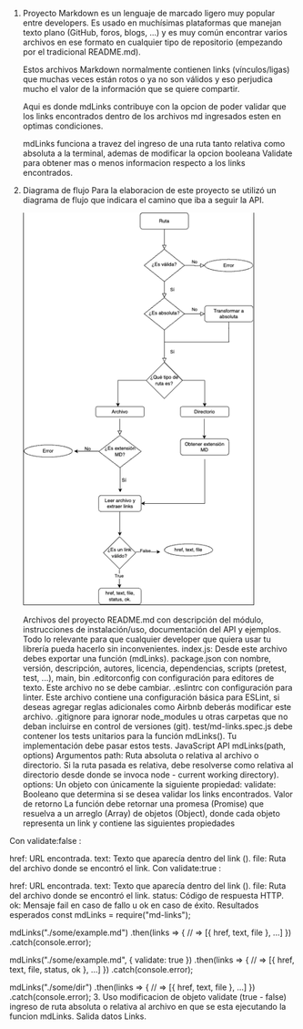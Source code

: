1. Proyecto
   Markdown es un lenguaje de marcado ligero muy popular entre developers. Es usado en muchísimas plataformas que manejan texto plano (GitHub, foros, blogs, ...) y es muy común encontrar varios archivos 
   en ese formato en cualquier tipo de repositorio (empezando por el tradicional README.md).

   Estos archivos Markdown normalmente contienen links (vínculos/ligas) que muchas veces están rotos o ya no son válidos y eso perjudica mucho el valor de la información que se quiere compartir.

   Aqui es donde mdLinks contribuye con la opcion de poder validar que los links encontrados dentro de los archivos md ingresados esten en optimas condiciones.

   mdLinks funciona a travez del ingreso de una ruta tanto relativa como absoluta a la terminal, ademas de modificar la opcion booleana Validate para obtener mas o menos informacion respecto a los links 
   encontrados.

2. Diagrama de flujo
   Para la elaboracion de este proyecto se utilizó un diagrama de flujo que indicara el camino que iba a seguir la API.

   ![diagrama](https://github.com/yessicapv-24/DEV006-md-links/blob/main/diagrama.png)


   Archivos del proyecto
   README.md con descripción del módulo, instrucciones de instalación/uso, documentación del API y ejemplos. Todo lo relevante para que cualquier developer que quiera usar tu librería pueda hacerlo sin 
   inconvenientes.
   index.js: Desde este archivo debes exportar una función (mdLinks).
   package.json con nombre, versión, descripción, autores, licencia, dependencias, scripts (pretest, test, ...), main, bin
   .editorconfig con configuración para editores de texto. Este archivo no se debe cambiar.
   .eslintrc con configuración para linter. Este archivo contiene una configuración básica para ESLint, si deseas agregar reglas adicionales como Airbnb deberás modificar este archivo.
   .gitignore para ignorar node_modules u otras carpetas que no deban incluirse en control de versiones (git).
   test/md-links.spec.js debe contener los tests unitarios para la función mdLinks(). Tu implementación debe pasar estos tests.
   JavaScript API
   mdLinks(path, options)
Argumentos
path: Ruta absoluta o relativa al archivo o directorio. Si la ruta pasada es relativa, debe resolverse como relativa al directorio desde donde se invoca node - current working directory).
options: Un objeto con únicamente la siguiente propiedad:
validate: Booleano que determina si se desea validar los links encontrados.
Valor de retorno
La función debe retornar una promesa (Promise) que resuelva a un arreglo (Array) de objetos (Object), donde cada objeto representa un link y contiene las siguientes propiedades

Con validate:false :

href: URL encontrada.
text: Texto que aparecía dentro del link (<a>).
file: Ruta del archivo donde se encontró el link.
Con validate:true :

href: URL encontrada.
text: Texto que aparecía dentro del link (<a>).
file: Ruta del archivo donde se encontró el link.
status: Código de respuesta HTTP.
ok: Mensaje fail en caso de fallo u ok en caso de éxito.
Resultados esperados
const mdLinks = require("md-links");

mdLinks("./some/example.md")
  .then(links => {
    // => [{ href, text, file }, ...]
  })
  .catch(console.error);

mdLinks("./some/example.md", { validate: true })
  .then(links => {
    // => [{ href, text, file, status, ok }, ...]
  })
  .catch(console.error);

mdLinks("./some/dir")
  .then(links => {
    // => [{ href, text, file }, ...]
  })
  .catch(console.error);
3. Uso
modificacion de objeto validate (true - false)
ingreso de ruta absoluta o relativa al archivo en que se esta ejecutando la funcion mdLinks.
Salida datos Links.
